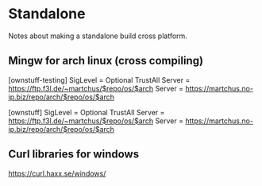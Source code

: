 # Standalone

Notes about making a standalone build cross platform.

## Mingw for arch linux (cross compiling)

[ownstuff-testing]
SigLevel = Optional TrustAll
Server = https://ftp.f3l.de/~martchus/$repo/os/$arch
Server = https://martchus.no-ip.biz/repo/arch/$repo/os/$arch

[ownstuff]
SigLevel = Optional TrustAll
Server = https://ftp.f3l.de/~martchus/$repo/os/$arch
Server = https://martchus.no-ip.biz/repo/arch/$repo/os/$arch

## Curl libraries for windows

https://curl.haxx.se/windows/
